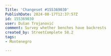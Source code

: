 ```yaml
---
Title: 'Changeset #155369030'
PublishDate: 2024-08-17T12:37:57Z
id: 155369030
user: Dušan Trojanović
comment: Survey whether benches have backrests
created_by: StreetComplete 58.2
tags:
- Montenegro

---
```

